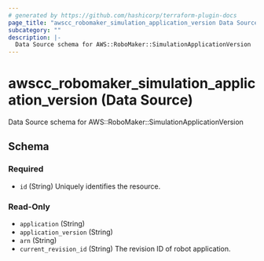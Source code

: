 ```yaml
---
# generated by https://github.com/hashicorp/terraform-plugin-docs
page_title: "awscc_robomaker_simulation_application_version Data Source - terraform-provider-awscc"
subcategory: ""
description: |-
  Data Source schema for AWS::RoboMaker::SimulationApplicationVersion
---
```


# awscc_robomaker_simulation_application_version (Data Source)

Data Source schema for AWS::RoboMaker::SimulationApplicationVersion



<!-- schema generated by tfplugindocs -->
## Schema

### Required

- `id` (String) Uniquely identifies the resource.

### Read-Only

- `application` (String)
- `application_version` (String)
- `arn` (String)
- `current_revision_id` (String) The revision ID of robot application.
